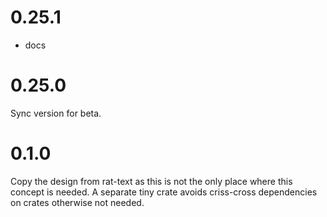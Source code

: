 # 0.25.1

* docs

# 0.25.0

Sync version for beta.

# 0.1.0

Copy the design from rat-text as this is not the only place
where this concept is needed. A separate tiny crate avoids
criss-cross dependencies on crates otherwise not needed.
